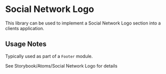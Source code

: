 # Social Network Logo

This library can be used to implement a Social Network Logo section into a clients application.

## Usage Notes

Typically used as part of a `Footer` module.

See Storybook/Atoms/Social Network Logo for details
